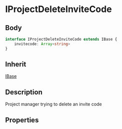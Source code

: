 # IProjectDeleteInviteCode

## Body
```typescript
interface IProjectDeleteInviteCode extends IBase {
    invitecode: Array<string>
}
```

## Inherit

[IBase](./../../base/IBase.md)

## Description

Project manager trying to delete an invite code

## Properties
